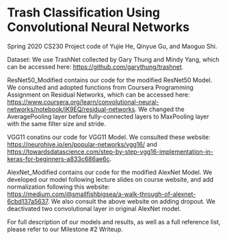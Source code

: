 # Trash Classification Using Convolutional Neural Networks
Spring 2020 CS230 Project code of Yujie He, Qinyue Gu, and Maoguo Shi.

Dataset: We use TrashNet collected by Gary Thung and Mindy Yang, which can be accessed here: https://github.com/garythung/trashnet. 

ResNet50_Modified contains our code for the modified ResNet50 Model. We consulted and adopted functions from Coursera Programming Assignment on Residual Networks, which can be accessed here: https://www.coursera.org/learn/convolutional-neural-networks/notebook/jK9EQ/residual-networks. We changed the AveragePooling layer before fully-connected layers to MaxPooling layer with the same filter size and stride. 

VGG11 conatins our code for VGG11 Model. We consulted these website: https://neurohive.io/en/popular-networks/vgg16/ and https://towardsdatascience.com/step-by-step-vgg16-implementation-in-keras-for-beginners-a833c686ae6c. 

AlexNet_Modified contains our code for the modified AlexNet Model. We developed our model following lecture slides on course website, and add normalization following this website: https://medium.com/@smallfishbigsea/a-walk-through-of-alexnet-6cbd137a5637. We also consult the above website on adding dropout. We deactivated two convolutional layer in original AlexNet model.

For full description of our models and results, as well as a full reference list, please refer to our Milestone #2 Writeup.
